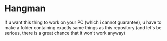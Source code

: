 # Hangman
If u want this thing to work on your PC (which i cannot guarantee), u have to make a folder containing exactly same things as this repository (and let's be serious, there is a great chance that it won't work anyway)
